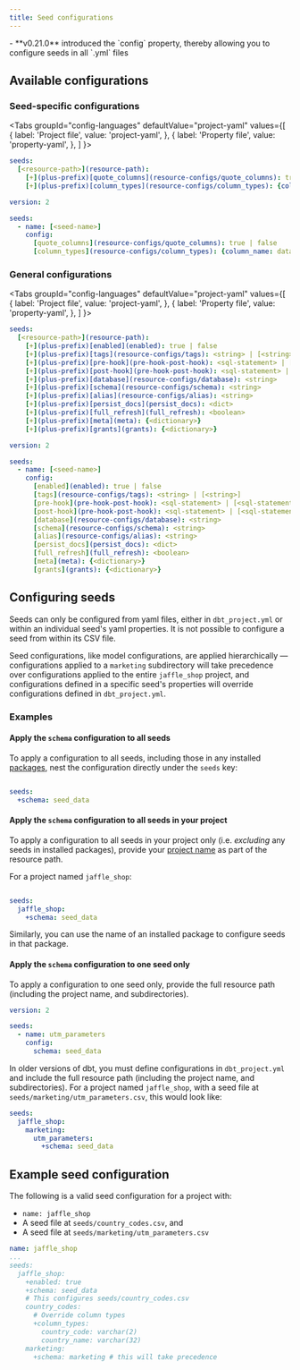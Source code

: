 ```yaml
---
title: Seed configurations
---
```


<Changelog>
    - **v0.21.0** introduced the `config` property, thereby allowing you to configure seeds in all `.yml` files
</Changelog>


## Available configurations
### Seed-specific configurations

<Tabs
  groupId="config-languages"
  defaultValue="project-yaml"
  values={[
    { label: 'Project file', value: 'project-yaml', },
    { label: 'Property file', value: 'property-yaml', },
  ]
}>
<TabItem value="project-yaml">

<File name='dbt_project.yml'>

```yml
seeds:
  [<resource-path>](resource-path):
    [+](plus-prefix)[quote_columns](resource-configs/quote_columns): true | false
    [+](plus-prefix)[column_types](resource-configs/column_types): {column_name: datatype}

```

</File>

</TabItem>


<TabItem value="property-yaml">

<File name='seeds/properties.yml'>

```yaml
version: 2

seeds:
  - name: [<seed-name>]
    config:
      [quote_columns](resource-configs/quote_columns): true | false
      [column_types](resource-configs/column_types): {column_name: datatype}

```

</File>

</TabItem>

</Tabs>

### General configurations

<Tabs
  groupId="config-languages"
  defaultValue="project-yaml"
  values={[
    { label: 'Project file', value: 'project-yaml', },
    { label: 'Property file', value: 'property-yaml', },
  ]
}>

<TabItem value="project-yaml">

<File name='dbt_project.yml'>

```yaml
seeds:
  [<resource-path>](resource-path):
    [+](plus-prefix)[enabled](enabled): true | false
    [+](plus-prefix)[tags](resource-configs/tags): <string> | [<string>]
    [+](plus-prefix)[pre-hook](pre-hook-post-hook): <sql-statement> | [<sql-statement>]
    [+](plus-prefix)[post-hook](pre-hook-post-hook): <sql-statement> | [<sql-statement>]
    [+](plus-prefix)[database](resource-configs/database): <string>
    [+](plus-prefix)[schema](resource-configs/schema): <string>
    [+](plus-prefix)[alias](resource-configs/alias): <string>
    [+](plus-prefix)[persist_docs](persist_docs): <dict>
    [+](plus-prefix)[full_refresh](full_refresh): <boolean>
    [+](plus-prefix)[meta](meta): {<dictionary>}
    [+](plus-prefix)[grants](grants): {<dictionary>}

```

</File>

</TabItem>


<TabItem value="property-yaml">

<File name='models/properties.yml'>

```yaml
version: 2

seeds:
  - name: [<seed-name>]
    config:
      [enabled](enabled): true | false
      [tags](resource-configs/tags): <string> | [<string>]
      [pre-hook](pre-hook-post-hook): <sql-statement> | [<sql-statement>]
      [post-hook](pre-hook-post-hook): <sql-statement> | [<sql-statement>]
      [database](resource-configs/database): <string>
      [schema](resource-configs/schema): <string>
      [alias](resource-configs/alias): <string>
      [persist_docs](persist_docs): <dict>
      [full_refresh](full_refresh): <boolean>
      [meta](meta): {<dictionary>}
      [grants](grants): {<dictionary>}

```

</File>

</TabItem>

</Tabs>

## Configuring seeds
Seeds can only be configured from yaml files, either in `dbt_project.yml` or within an individual seed's yaml properties. It is not possible to configure a seed from within its CSV file.

Seed configurations, like model configurations, are applied hierarchically — configurations applied to a `marketing` subdirectory will take precedence over configurations applied to the entire `jaffle_shop` project, and configurations defined in a specific seed's properties will override configurations defined in `dbt_project.yml`.

### Examples
#### Apply the `schema` configuration to all seeds
To apply a configuration to all seeds, including those in any installed [packages](/docs/build/packages), nest the configuration directly under the `seeds` key:

<File name='dbt_project.yml'>

```yml

seeds:
  +schema: seed_data
```

</File>


#### Apply the `schema` configuration to all seeds in your project
To apply a configuration to all seeds in your project only (i.e. _excluding_ any seeds in installed packages), provide your [project name](project-configs/name.md) as part of the resource path.

For a project named `jaffle_shop`:

<File name='dbt_project.yml'>

```yml

seeds:
  jaffle_shop:
    +schema: seed_data
```

</File>

Similarly, you can use the name of an installed package to configure seeds in that package.

#### Apply the `schema` configuration to one seed only
To apply a configuration to one seed only, provide the full resource path (including the project name, and subdirectories).

<File name='seeds/marketing/properties.yml'>

```yml
version: 2

seeds:
  - name: utm_parameters
    config:
      schema: seed_data
```

</File>

In older versions of dbt, you must define configurations in `dbt_project.yml` and include the full resource path (including the project name, and subdirectories). For a project named `jaffle_shop`, with a seed file at `seeds/marketing/utm_parameters.csv`, this would look like:

<File name='dbt_project.yml'>

```yml
seeds:
  jaffle_shop:
    marketing:
      utm_parameters:
        +schema: seed_data
```

</File>


## Example seed configuration
The following is a valid seed configuration for a project with:
* `name: jaffle_shop`
* A seed file at `seeds/country_codes.csv`, and
* A seed file at `seeds/marketing/utm_parameters.csv`


<File name='dbt_project.yml'>

```yml
name: jaffle_shop
...
seeds:
  jaffle_shop:
    +enabled: true
    +schema: seed_data
    # This configures seeds/country_codes.csv
    country_codes:
      # Override column types
      +column_types:
        country_code: varchar(2)
        country_name: varchar(32)
    marketing:
      +schema: marketing # this will take precedence
```

</File>
